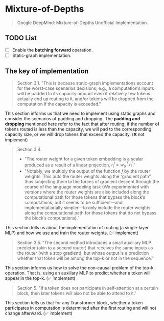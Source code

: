 # Mixture-of-Depths

> Google DeepMind: Mixture-of-Depths Unofficial Implementation.

## TODO List

- [ ] Enable the **batching forward** operation.
- [ ] Static-graph implementation.

## The key of implementation

> Section 3.1. "This is because static-graph implementations account for the worst-case scenarios decisions; e.g., a computation’s inputs will be padded to its capacity amount even if relatively few tokens actually end up routing to it, and/or tokens will be dropped from the computation if the capacity is exceeded."

This section informs us that we need to implement using static graphs and consider the scenarios of padding and dropping. The **padding and dropping** mentioned here refer to the fact that after routing, if the number of tokens routed is less than the capacity, we will pad to the corresponding capacity size, or we will drop tokens that exceed the capacity. (❌ not implement)

> Section 3.4. 
> - "The router weight for a given token embedding is a scalar produced as a result of a linear projection, $r_{i}^{l} = w_\theta^{T} x_{i}^{l}$."
> - "Notably, we multiply the output of the function $f$ by the router weights. This puts the router weights along the “gradient path”, thus subjecting them to the forces of gradient descent through the course of the language modeling task (We experimented with versions where the router weights are also included along the computational path for those tokens that bypass the block’s computations, but it seems to be sufficient—and implementationally simpler—to only include the router weights along the computational path for those tokens that do not bypass the block’s computations)."

This section tells us about the implementation of routing (a single-layer MLP) and how we use and train the router weights. (✅ implement)

> Section 3.5. "The second method introduces a small auxiliary MLP predictor (akin to a second router) that receives the same inputs as the router (with a stop gradient), but whose output is a prediction whether that token will be among the top-k or not in the sequence."

This section informs us how to solve the non-causal problem of the top-k operation. That is, using an auxiliary MLP to predict whether a token will appear in the top-k. (✅ implement)

> Section 5. "If a token does not participate in self-attention at a certain block, then later tokens will also not be able to attend to it."

This section tells us that for any Transformer block, whether a token participates in computation is determined after the first routing and will not change afterward. (✅ implement)